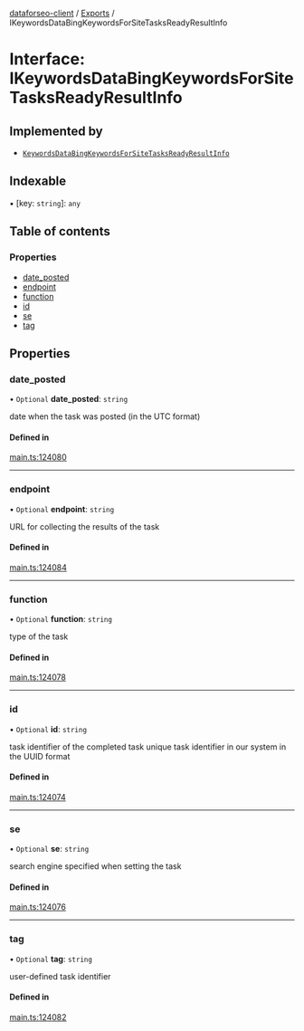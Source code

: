 [dataforseo-client](../README.md) / [Exports](../modules.md) / IKeywordsDataBingKeywordsForSiteTasksReadyResultInfo

# Interface: IKeywordsDataBingKeywordsForSiteTasksReadyResultInfo

## Implemented by

- [`KeywordsDataBingKeywordsForSiteTasksReadyResultInfo`](../classes/KeywordsDataBingKeywordsForSiteTasksReadyResultInfo.md)

## Indexable

▪ [key: `string`]: `any`

## Table of contents

### Properties

- [date\_posted](IKeywordsDataBingKeywordsForSiteTasksReadyResultInfo.md#date_posted)
- [endpoint](IKeywordsDataBingKeywordsForSiteTasksReadyResultInfo.md#endpoint)
- [function](IKeywordsDataBingKeywordsForSiteTasksReadyResultInfo.md#function)
- [id](IKeywordsDataBingKeywordsForSiteTasksReadyResultInfo.md#id)
- [se](IKeywordsDataBingKeywordsForSiteTasksReadyResultInfo.md#se)
- [tag](IKeywordsDataBingKeywordsForSiteTasksReadyResultInfo.md#tag)

## Properties

### date\_posted

• `Optional` **date\_posted**: `string`

date when the task was posted (in the UTC format)

#### Defined in

[main.ts:124080](https://github.com/dataforseo/TypeScriptClient/blob/7ca1aa4/main.ts#L124080)

___

### endpoint

• `Optional` **endpoint**: `string`

URL for collecting the results of the task

#### Defined in

[main.ts:124084](https://github.com/dataforseo/TypeScriptClient/blob/7ca1aa4/main.ts#L124084)

___

### function

• `Optional` **function**: `string`

type of the task

#### Defined in

[main.ts:124078](https://github.com/dataforseo/TypeScriptClient/blob/7ca1aa4/main.ts#L124078)

___

### id

• `Optional` **id**: `string`

task identifier of the completed task
unique task identifier in our system in the UUID format

#### Defined in

[main.ts:124074](https://github.com/dataforseo/TypeScriptClient/blob/7ca1aa4/main.ts#L124074)

___

### se

• `Optional` **se**: `string`

search engine specified when setting the task

#### Defined in

[main.ts:124076](https://github.com/dataforseo/TypeScriptClient/blob/7ca1aa4/main.ts#L124076)

___

### tag

• `Optional` **tag**: `string`

user-defined task identifier

#### Defined in

[main.ts:124082](https://github.com/dataforseo/TypeScriptClient/blob/7ca1aa4/main.ts#L124082)
